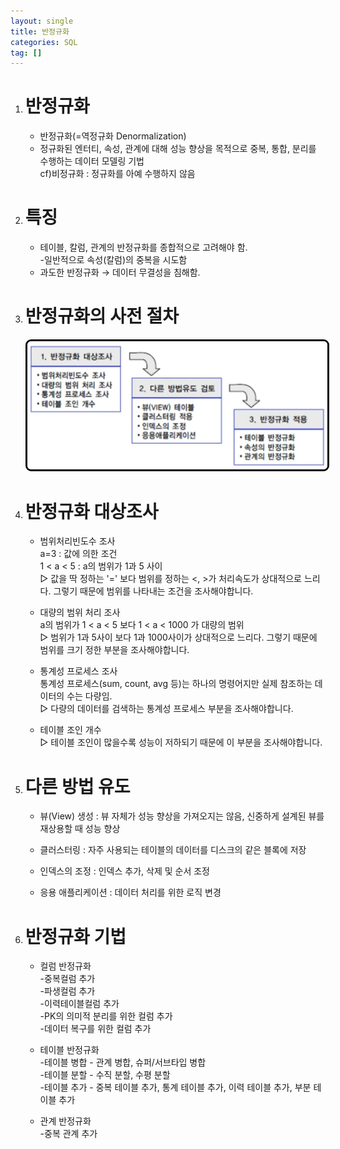 ```yaml
---
layout: single
title: 반정규화 
categories: SQL
tag: []
---
```


1. # 반정규화
   - 반정규화(=역정규화 Denormalization)   
   - 정규화된 엔터티, 속성, 관계에 대해 성능 향상을 목적으로 중복, 통합, 분리를 수행하는 데이터 모델링 기법   
   cf)비정규화 : 정규화를 아예 수행하지 않음   

1. # 특징
   - 테이블, 칼럼, 관계의 반정규화를 종합적으로 고려해야 함.   
      -일반적으로 속성(칼럼)의 중복을 시도함   
   - 과도한 반정규화 → 데이터 무결성을 침해함.   

1. # 반정규화의 사전 절차   

   <img src="../../imgs/sql/denormalization_object_suvey.png" style="border:3px solid black;border-radius:9px;width:600px">   

1. # 반정규화 대상조사

   - 범위처리빈도수 조사   
      a=3 : 값에 의한 조건   
      1 < a < 5 : a의 범위가 1과 5 사이   
      ▷ 값을 딱 정하는 '=' 보다 범위를 정하는 <, >가 처리속도가 상대적으로 느리다. 그렇기 때문에 범위를 나타내는 조건을 조사해야합니다.   

   - 대량의 범위 처리 조사   
      a의 범위가 1 < a < 5 보다 1 < a < 1000 가 대량의 범위   
      ▷ 범위가 1과 5사이 보다 1과 1000사이가 상대적으로 느리다. 그렇기 때문에 범위를 크기 정한 부분을 조사해야합니다.   

   - 통계성 프로세스 조사   
      통계성 프로세스(sum, count, avg 등)는 하나의 명령어지만 실제 참조하는 데이터의 수는 다량임.   
      ▷ 다량의 데이터를 검색하는 통계성 프로세스 부분을 조사해야합니다.   

   - 테이블 조인 개수   
      ▷ 테이블 조인이 많을수록 성능이 저하되기 때문에 이 부분을 조사해야합니다.   

1. # 다른 방법 유도

   - 뷰(View) 생성 : 뷰 자체가 성능 향상을 가져오지는 않음, 신중하게 설계된 뷰를 재상용할 때 성능 향상   

   - 클러스터링 : 자주 사용되는 테이블의 데이터를 디스크의 같은 블록에 저장   

   - 인덱스의 조정 : 인덱스 추가, 삭제 및 순서 조정   

   - 응용 애플리케이션 : 데이터 처리를 위한 로직 변경   

1. # 반정규화 기법   

   - 컬럼 반정규화   
      -중복컬럼 추가   
      -파생컬럼 추가   
      -이력테이블컬럼 추가   
      -PK의 의미적 분리를 위한 컬럼 추가   
      -데이터 복구를 위한 컬럼 추가   

   - 테이블 반정규화   
      -테이블 병합 - 관계 병합, 슈퍼/서브타입 병합   
      -테이블 분할 - 수직 분할, 수평 분할   
      -테이블 추가 - 중복 테이블 추가, 통계 테이블 추가, 이력 테이블 추가, 부분 테이블 추가   

   - 관계 반정규화   
      -중복 관계 추가   
   


    




   

   